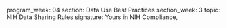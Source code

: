 program_week: 04
section: Data Use Best Practices
section_week: 3
topic: NIH Data Sharing Rules
signature: Yours in NIH Compliance,
